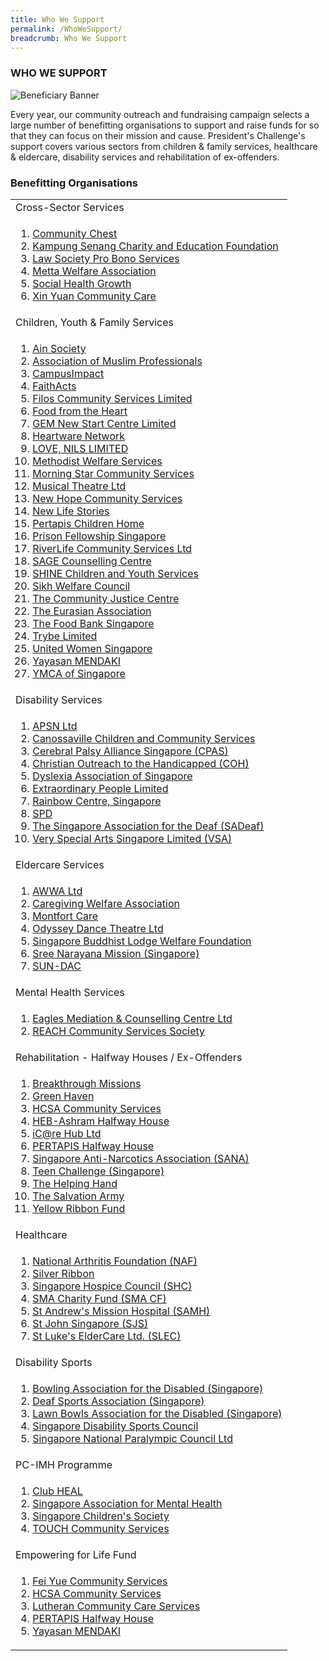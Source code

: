 ```yaml
---
title: Who We Support
permalink: /WhoWeSupport/
breadcrumb: Who We Support
---
```

### WHO WE SUPPORT

![Beneficiary Banner](/images/our-beneficiary.jpg "Beneficiary Banner")

Every year, our community outreach and fundraising campaign selects a large number of benefitting organisations to support and raise funds for so that they can focus on their mission and cause.  President's Challenge's support covers various sectors from children & family services, healthcare & eldercare, disability services and rehabilitation of ex-offenders.


### Benefitting Organisations

<table width="100%" cellpadding="10px" cellspacing="10px">
	<tr><td>Cross-Sector Services </td></tr>
<tr><td>
<ol>
<li><a href="http://www.comchest.gov.sg/" target='_blank'>Community Chest</a></li>
<li><a href="https://www.kampungsenang.org/" target='_blank'>Kampung Senang Charity and Education Foundation</a></li>
<li><a href="https://www.lawsocprobono.org/" target='_blank'>Law Society Pro Bono Services</a></li>
	<li><a href="https://www.metta.org.sg//" target='_blank'>Metta Welfare Association</a></li>
	<li><a href="https://www.socialhealthgrowth.org/" target='_blank'>Social Health Growth</a></li>
	<li><a href="https://xinyuan.org.sg/" target='_blank'>Xin Yuan Community Care</a></li>
	
<tr><td>Children, Youth & Family Services</td></tr>
<tr><td>
<ol>
<li><a href="http://www.ainsociety.org.sg/" target='_blank'>Ain Society</a></li>
<li><a href="https://www.amp.org.sg/" target='_blank'>Association of Muslim Professionals</a></li>
<li><a href="https://www.campusimpact.org.sg/" target='_blank'>CampusImpact</a></li>
<li><a href="https://www.faithacts.org.sg/" target='_blank'>FaithActs</a></li>
<li><a href="https://www.filos.sg/" target='_blank'>Filos Community Services Limited</a></li>
<li><a href="https://www.foodfromtheheart.sg/" target='_blank'>Food from the Heart</a></li>
<li><a href="https://www.giving.sg/web/gem-new-start-centre-limited" target='_blank'>GEM New Start Centre Limited</a></li>
<li><a href="https://heartware.org/" target='_blank'>Heartware Network</a></li>
<li><a href="https://www.lovenils.org/" target='_blank'>LOVE, NILS LIMITED</a></li>
<li><a href="https://mws.sg/" target='_blank'>Methodist Welfare Services</a></li>
<li><a href="https://www.morningstar.org.sg/" target='_blank'>Morning Star Community Services</a></li>  
<li><a href="https://mtlmanager.wixsite.com/mtl5" target='_blank'>Musical Theatre Ltd</a></li>
<li><a href="https://www.newhopecs.org.sg/" target='_blank'>New Hope Community Services</a></li>
<li><a href="https://www.newlifestories.org.sg/" target='_blank'>New Life Stories</a></li>
	<li><a href="https://www.pertapis.org.sg/welfare-homes" target='_blank'>Pertapis Children Home</a></li>
<li><a href="https://pfs.org.sg/" target='_blank'>Prison Fellowship Singapore</a></li>
	<li><a href="http://www.rcs.org.sg/" target='_blank'>RiverLife Community Services Ltd</a></li>
	<li><a href="http://www.sagecc.org.sg/" target='_blank'>SAGE Counselling Centre</a></li>
<li><a href="https://www.shine.org.sg/" target='_blank'>SHINE Children and Youth Services</a></li>  
<li><a href="https://www.siwec.org/" target='_blank'>Sikh Welfare Council</a></li>  
<li><a href="https://www.cjc.org.sg/" target='_blank'>The Community Justice Centre</a></li>
	<li><a href="https://www.eurasians.sg/" target='_blank'>The Eurasian Association</a></li>
<li><a href="https://foodbank.sg/" target='_blank'>The Food Bank Singapore</a></li>
<li><a href="https://www.trybe.org/" target='_blank'>Trybe Limited</a></li>
<li><a href="https://uws.org.sg/" target='_blank'>United Women Singapore</a></li>
<li><a href="https://www.mendaki.org.sg/" target='_blank'>Yayasan MENDAKI</a></li>
	<li><a href="https://www.ymca.org.sg/" target='_blank'>YMCA of Singapore</a></li>

</ol>
 </td></tr>
 
 
<tr><td>Disability Services</td></tr>
<tr><td>
<ol> 
<li><a href="https://www.apsn.org.sg/" target='_blank'>APSN Ltd</a></li> 
<li><a href="https://canossaville.org.sg/" target='_blank'>Canossaville Children and Community Services</a></li> 
<li><a href="http://cpas.org.sg/" target='_blank'>Cerebral Palsy Alliance Singapore (CPAS)</a></li>
<li><a href="https://coh.org.sg/" target='_blank'>Christian Outreach to the Handicapped (COH)</a></li> 
<li><a href="https://www.das.org.sg/" target='_blank'>Dyslexia Association of Singapore</a></li>
<li><a href="https://extraordinarypeople.sg/" target='_blank'>Extraordinary People Limited</a></li>
<li><a href="https://www.rainbowcentre.org.sg/" target='_blank'>Rainbow Centre, Singapore</a></li> 
<li><a href="https://www.spd.org.sg/" target='_blank'>SPD</a></li>  
<li><a href="https://sadeaf.org.sg/" target='_blank'>The Singapore Association for the Deaf (SADeaf)</a></li>       
<li><a href="https://artdis.org.sg/" target='_blank'>Very Special Arts Singapore Limited (VSA)</a></li>    
 </ol>
</td></tr>


<tr><td>Eldercare Services</td></tr>
<tr><td>
<ol>
<li><a href="https://www.awwa.org.sg/" target='_blank'>AWWA Ltd</a></li>  
<li><a href="https://www.cwa.org.sg/" target='_blank'>Caregiving Welfare Association</a></li>
<li><a href="https://www.montfortcare.org.sg/" target='_blank'>Montfort Care</a></li> 
<li><a href="http://www.odysseydancetheatreltd.com/" target='_blank'>Odyssey Dance Theatre Ltd</a></li>
<li><a href="http://www.sbl.org.sg/chn/donation.aspx" target='_blank'>Singapore Buddhist Lodge Welfare Foundation</a></li>
<li><a href="https://sreenarayanamission.org/" target='_blank'>Sree Narayana Mission (Singapore)</a></li>
	<li><a href="https://www.sundac.org/" target='_blank'>SUN-DAC</a></li>
</ol>
</td></tr>


<tr><td>Mental Health Services</td></tr>
<tr><td>
<ol>
<li><a href="https://emcc.org.sg/" target='_blank'>Eagles Mediation & Counselling Centre Ltd</a></li>
	<li><a href="https://www.reach.org.sg/about-us/" target='_blank'>REACH Community Services Society</a></li>
</ol>
</td></tr>


<tr><td>Rehabilitation - Halfway Houses / Ex-Offenders</td></tr>
<tr><td>
<ol>
<li><a href="http://www.breakthroughmissions.org.sg/" target='_blank'>Breakthrough Missions</a></li>
<li><a href="https://www.sbws.org.sg/4l_gh.html" target='_blank'>Green Haven</a></li>
<li><a href="https://www.hcsa.org.sg/" target='_blank'>HCSA Community Services</a></li> 
<li><a href="https://heb.org.sg/our-subsidiaries/heb-ashram/" target='_blank'>HEB-Ashram Halfway House</a></li>
<li><a href="http://www.icarehub.org.sg/" target='_blank'>iC@re Hub Ltd</a></li>
<li><a href="http://pertapis.org.sg/pertapis-halfway-house/" target='_blank'>PERTAPIS Halfway House</a></li>
<li><a href="https://www.sana.org.sg/" target='_blank'>Singapore Anti-Narcotics Association (SANA)</a></li> 
<li><a href="https://www.teenchallenge.org.sg/" target='_blank'>Teen Challenge (Singapore)</a></li>
<li><a href="http://thehelpinghand.org.sg/" target='_blank'>The Helping Hand</a></li>
<li><a href="https://www.salvationarmy.org/singapore" target='_blank'>The Salvation Army</a></li> 
<li><a href="https://www.yellowribbon.gov.sg/yellow-ribbon-fund" target='_blank'>Yellow Ribbon Fund</a></li>
</ol>
</td></tr>


<tr><td> Healthcare</td></tr>
<tr><td>
<ol>
	
<li><a href="https://naf.org.sg/" target='_blank'>National Arthritis Foundation (NAF)</a></li>
<li><a href="https://www.silverribbonsingapore.com/" target='_blank'>Silver Ribbon</a></li> 
<li><a href="https://singaporehospice.org.sg/" target='_blank'>Singapore Hospice Council (SHC)</a></li> 
<li><a href="https://www.sma.org.sg/" target='_blank'>SMA Charity Fund (SMA CF)</a></li> 
<li><a href="https://www.samh.org.sg/" target='_blank'>St Andrew's Mission Hospital (SAMH)</a></li> 
<li><a href="https://stjohn.org.sg/" target='_blank'>St John Singapore (SJS)</a></li> 
<li><a href="https://www.slec.org.sg/" target='_blank'>St Luke's ElderCare Ltd. (SLEC)</a></li>
</ol>
</td></tr>


<tr><td>Disability Sports</td></tr>
<tr><td>
<ol>
<li><a href="https://www.bads.org.sg/index.html" target='_blank'>Bowling Association for the Disabled (Singapore)</a></li>
 <li><a href="https://dsa.org.sg/" target='_blank'>Deaf Sports Association (Singapore)</a></li>
 <li><a href="http://parabowlsingapore.org/" target='_blank'>Lawn Bowls Association for the Disabled (Singapore)</a></li>
 <li><a href="https://sdsc.org.sg/" target='_blank'>Singapore Disability Sports Council</a></li>
 <li><a href="http://www.snpc.org.sg/" target='_blank'>Singapore National Paralympic Council Ltd</a></li>
</ol>
</td></tr>


<tr><td> PC-IMH Programme
</td></tr>
<tr><td>
<ol>
<li><a href="http://www.clubheal.org.sg/" target='_blank'>Club HEAL  </a></li>
<li><a href="https://www.samhealth.org.sg/" target='_blank'>Singapore Association for Mental Health </a></li>
<li><a href="https://www.childrensociety.org.sg/" target='_blank'>Singapore Children's Society   </a></li>
<li><a href="https://www.touch.org.sg/" target='_blank'>TOUCH Community Services </a></li>
</ol>
 </td></tr> 



<tr><td> Empowering for Life Fund
</td></tr>
<tr><td>
 <ol>
<li><a href="https://www.fycs.org/" target='_blank'>Fei Yue Community Services</a></li>
<li><a href="https://www.hcsa.org.sg/" target='_blank'>HCSA Community Services </a></li>
<li><a href="https://lccs.org.sg/" target='_blank'>Lutheran Community Care Services </a></li>
<li><a href="https://www.pertapis.org.sg/welfare-homes" target='_blank'>PERTAPIS Halfway House </a></li>  
<li><a href="https://www.mendaki.org.sg/" target='_blank'>Yayasan MENDAKI </a></li>
 </ol>
</td></tr>
</table>